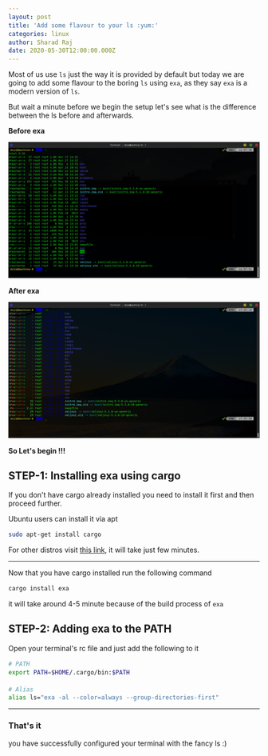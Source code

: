 ```yaml
---
layout: post
title: 'Add some flavour to your ls :yum:'
categories: linux
author: Sharad Raj
date: 2020-05-30T12:00:00.000Z
---
```

Most of us use `ls` just the way it is provided by default but today we are going to add some flavour to the boring `ls` using `exa`, as they say `exa` is a modern version of `ls`.

But wait a minute before we begin the setup let's see what is the difference between the ls before and afterwards.

**Before exa**

![Before exa](/assets/uploads/term_bf_exa.png "Before exa")

**After exa**

![After exa](/assets/uploads/term_af_exa.png "After exa")

**So Let's begin !!!**

## STEP-1: Installing exa using cargo

If you don't have cargo already installed you need to install it first and then proceed further.

Ubuntu users can install it via apt

```bash
sudo apt-get install cargo
```

For other distros visit [this link](https://doc.rust-lang.org/cargo/getting-started/installation.html), it will take just few minutes.

- - -

Now that you have cargo installed run the following command

```bash
cargo install exa
```

it will take around 4-5 minute because of the build process of `exa`

## STEP-2: Adding exa to the PATH

Open your terminal's rc file and just add the following to it

```bash
# PATH
export PATH=$HOME/.cargo/bin:$PATH

# Alias
alias ls="exa -al --color=always --group-directories-first"
```

- - -

### That's it

you have successfully configured your terminal with the fancy ls :)
